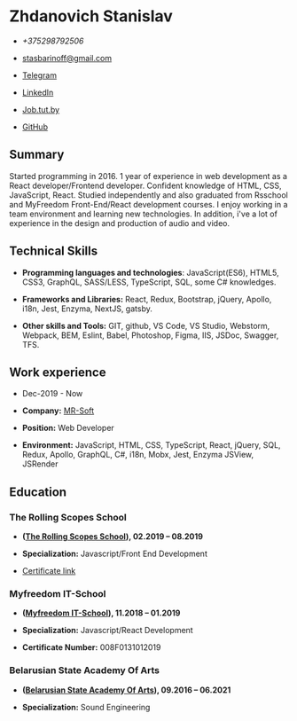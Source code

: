 # Zhdanovich Stanislav

- _+375298792506_

- [stasbarinoff@gmail.com](stasbarinoff@gmail.com)

- [Telegram](https://t.me/stasbarinoff)

- [LinkedIn](https://www.linkedin.com/in/stanislav-zhdanovich/)

- [Job.tut.by](https://jobs.tut.by/resume/e29ad211ff0759e1090039ed1f42795a6e5267)

- [GitHub](https://github.com/Stassras)

## Summary

Started programming in 2016. 1 year of experience in web development as a React developer/Frontend developer. Сonfident knowledge of HTML, CSS, JavaScript, React. Studied independently and also graduated from Rsschool and MyFreedom Front-End/React development courses. I enjoy working in a team environment and learning new technologies. In addition, i've a lot of experience in the design and production of audio and video.

## Technical Skills

- **Programming languages and technologies**: JavaScript(ES6), HTML5, CSS3, GraphQL, SASS/LESS, TypeScript, SQL, some C# knowledges.

- **Frameworks and Libraries:** React, Redux, Bootstrap, jQuery, Apollo, i18n, Jest, Enzyma, NextJS, gatsby. 

- **Other skills and Tools:** GIT, github, VS Code, VS Studio, Webstorm, Webpack, BEM, Eslint, Babel, Photoshop, Figma, IIS, JSDoc, Swagger, TFS.

## Work experience  

- Dec-2019 - Now  

- **Company:** [MR-Soft](https://www.mrsoft.by/) 

- **Position:** Web Developer  

- **Environment:** JavaScript, HTML, CSS, TypeScript, React, jQuery, SQL, Redux, Apollo, GraphQL, C#, i18n, Mobx, Jest, Enzyma JSView, JSRender

## Education

### The Rolling Scopes School

- **([The Rolling Scopes School](https://school.rollingscopes.com/)), 02.2019 – 08.2019**

- **Specialization:** Javascript/Front End Development

- [Certificate link](https://app.rs.school/certificate/92eb5q8q)

### Myfreedom IT-School

- **([Myfreedom IT-School](https://myfreedom.by/)), 11.2018 – 01.2019**

- **Specialization:** Javascript/React Development

- **Certificate Number:** 008F0131012019

### Belarusian State Academy Of Arts

- **([Belarusian State Academy Of Arts](http://bdam.by/)), 09.2016 – 06.2021**

- **Specialization:** Sound Engineering


